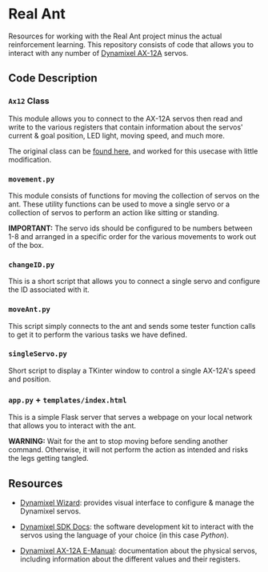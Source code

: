 # Real Ant

Resources for working with the Real Ant project minus the actual reinforcement learning. This repository consists of code that allows you to interact with any number of [Dynamixel AX-12A](https://www.robotis.us/dynamixel-ax-12a/) servos.

## Code Description

### `Ax12` Class

This module allows you to connect to the AX-12A servos then read and write to the various registers that contain information about the servos' current & goal position, LED light, moving speed, and much more.

The original class can be [found here](https://github.com/aakieu/ax12_control), and worked for this usecase with little modification.

### `movement.py`

This module consists of functions for moving the collection of servos on the ant. These utility functions can be used to move a single servo or a collection of servos to perform an action like sitting or standing.

**IMPORTANT:** The servo ids should be configured to be numbers between 1-8 and arranged in a specific order for the various movements to work out of the box.

### `changeID.py`

This is a short script that allows you to connect a single servo and configure the ID associated with it.

### `moveAnt.py`

This script simply connects to the ant and sends some tester function calls to get it to perform the various tasks we have defined.

### `singleServo.py`

Short script to display a TKinter window to control a single AX-12A's speed and position.

### `app.py` + `templates/index.html`

This is a simple Flask server that serves a webpage on your local network that allows you to interact with the ant.

**WARNING:** Wait for the ant to stop moving before sending another command. Otherwise, it will not perform the action as intended and risks the legs getting tangled.

## Resources

- [Dynamixel Wizard](https://emanual.robotis.com/docs/en/software/dynamixel/dynamixel_wizard2/): provides visual interface to configure & manage the Dynamixel servos.

- [Dynamixel SDK Docs](https://emanual.robotis.com/docs/en/software/dynamixel/dynamixel_sdk/overview/): the software development kit to interact with the servos using the language of your choice (in this case _Python_).

- [Dynamixel AX-12A E-Manual](https://emanual.robotis.com/docs/en/dxl/ax/ax-12a/): documentation about the physical servos, including information about the different values and their registers.
